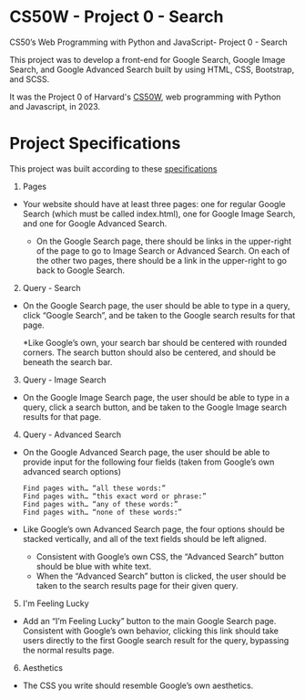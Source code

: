 # CS50W - Project 0 - Search
CS50’s Web Programming with Python and JavaScript- Project 0 - Search


This project was to develop a front-end for Google Search, Google Image Search, and Google Advanced Search built by using HTML, CSS, Bootstrap, and SCSS. 

It was the Project 0 of Harvard's [CS50W](https://cs50.harvard.edu/web/), web programming with Python and Javascript, in 2023.

# Project Specifications

This project was built according to these [specifications](https://cs50.harvard.edu/web/2020/projects/0/search/)


1. Pages

* Your website should have at least three pages: one for regular Google Search (which must be called index.html), one for Google Image Search, and one for Google Advanced Search.

    * On the Google Search page, there should be links in the upper-right of the page to go to Image Search or Advanced Search. On each of the other two pages, there should be a link in the upper-right to go back to Google Search.
    

2. Query - Search

* On the Google Search page, the user should be able to type in a query, click “Google Search”, and be taken to the Google search results for that page.

  *Like Google’s own, your search bar should be centered with rounded corners. The search button should also be centered, and should be beneath the search bar.
  

3. Query - Image Search

* On the Google Image Search page, the user should be able to type in a query, click a search button, and be taken to the Google Image search results for that page.


4. Query - Advanced Search

* On the Google Advanced Search page, the user should be able to provide input for the following four fields (taken from Google’s own advanced search options)

      Find pages with… “all these words:”
      Find pages with… “this exact word or phrase:”
      Find pages with… “any of these words:”
      Find pages with… “none of these words:”

* Like Google’s own Advanced Search page, the four options should be stacked vertically, and all of the text fields should be left aligned.

   * Consistent with Google’s own CSS, the “Advanced Search” button should be blue with white text.
   * When the “Advanced Search” button is clicked, the user should be taken to the search results page for their given query.
    
    
5. I'm Feeling Lucky

* Add an “I’m Feeling Lucky” button to the main Google Search page. Consistent with Google’s own behavior, clicking this link should take users directly to the first Google search result for the query, bypassing the normal results page.
  

6. Aesthetics

* The CSS you write should resemble Google’s own aesthetics.
